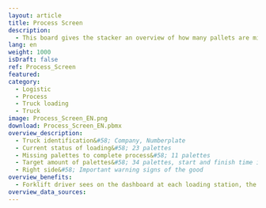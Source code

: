 ```yaml
---
layout: article
title: Process Screen
description: 
  - This board gives the stacker an overview of how many pallets are missing at the current gate. Replace the variables with your data source and update the script.
lang: en
weight: 1000
isDraft: false
ref: Process_Screen
featured: 
category:
  - Logistic
  - Process
  - Truck loading
  - Truck
image: Process_Screen_EN.png
download: Process_Screen_EN.pbmx
overview_description:
  - Truck identification&#58; Company, Numberplate
  - Current status of loading&#58; 23 palettes​
  - Missing palettes to complete process&#58; 11 palettes
  - Target amount of palettes&#58; 34 palettes, start and finish time is shown on the screen.​
  - Right side&#58;	Important warning signs of the good​
overview_benefits:
  - Forklift driver sees on the dashboard at each loading station, the current status, time and information about the goods -> efficient planning and loading. This gives an overview for the employee at the hub and additional control.​
overview_data_sources:
---
```

